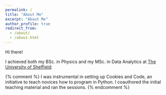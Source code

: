 ```yaml
---
permalink: /
title: "About Me"
excerpt: "About Me"
author_profile: true
redirect_from: 
  - /about/
  - /about.html
---
```


Hi there! 

I achieved both my BSc. in Physics and my MSc. in Data Analytics at [The University of Sheffield](https://www.sheffield.ac.uk).

{% comment %} 
I was instrumental in setting up Cookies and Code, an initiative to teach novices how to program in Python. I coauthored the initial teaching material and ran the sessions. 
{% endcomment %} 

